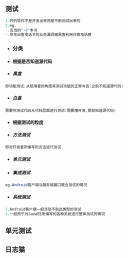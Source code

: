 ## 测试

```java
1.好的软件不是开发出来而是不断测试出来的
2.eg.
-.当当的"-8"本书
-.京东出售电话卡的业务漏洞被黑客利用诈取电话费
```

* ### 分类

* #### 根据是否知道源代码

* ##### 黑盒

```java
即功能测试,从使用者的角度来测试功能的正常与否(之前不知道源代码)
```

* ##### 白盒

```java
需要写测试代码从代码层面进行测试(需要懂开发,提前知道源代码)
```

* #### 根据测试的粒度

* ##### 方法测试

```java
即对开发者所编写的方法进行测试
```

* ##### 单元测试

* ##### 集成测试

```java
eg.Android客户端与服务端接口联合测试的情况
```

* ##### 系统测试

```java
1.Android客户端一般涉及不到此类型的测试
2.一般用于对JavaEE所编写的各种系统进行整体测试的情况
```

## 单元测试

## 日志猫



